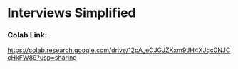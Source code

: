 # Interviews Simplified

### Colab Link: 
https://colab.research.google.com/drive/12pA_eCJGJZKxm9JH4XJqc0NJCcHkFW89?usp=sharing